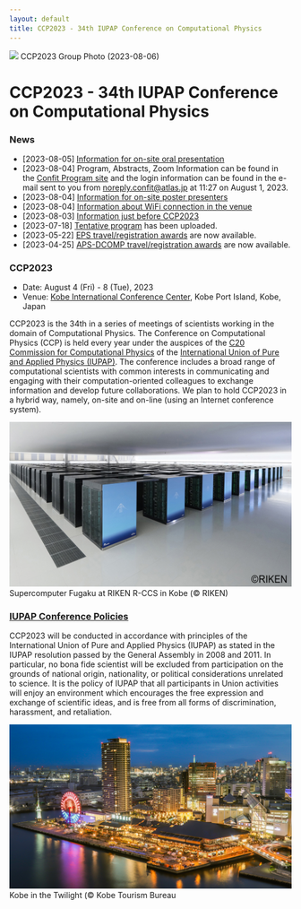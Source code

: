 ```yaml
---
layout: default
title: CCP2023 - 34th IUPAP Conference on Computational Physics
---
```


<img src="assets/images/group-photo.jpg"/>
CCP2023 Group Photo (2023-08-06)

# CCP2023 - 34th IUPAP Conference on Computational Physics

### News

* [2023-08-05] [Information for on-site oral presentation](info-20230805.html)
* [2023-08-04] Program, Abstracts, Zoom Information can be found in the [Confit Program site](https://confit.atlas.jp/guide/event/ccp2023/top?lo=fin&eventCode=ccp2023) and the login information can be found in the e-mail sent to you from noreply.confit@atlas.jp at 11:27 on August 1, 2023.
* [2023-08-04] [Information for on-site poster presenters](info-20230804-2.html)
* [2023-08-04] [Information about WiFi connection in the venue](info-20230804.html)
* [2023-08-03] [Information just before CCP2023](info-20230803.html)
* [2023-07-18] [Tentative program](program.html#program-1) has been uploaded.
* [2023-05-22] [EPS travel/registration awards](registration.html#eps-travelregistration-awards-for-early-career-participants) are now available.
* [2023-04-25] [APS-DCOMP travel/registration awards](registration.html#aps-dcomp-travelregistration-awards-for-early-career-participants) are now available.

### CCP2023

* Date: August 4 (Fri) - 8 (Tue), 2023
* Venue: [Kobe International Conference Center](https://kobe-cc.jp/en/visitors/), Kobe Port Island, Kobe, Japan

CCP2023 is the 34th in a series of meetings of scientists working in the domain of Computational Physics. The Conference on Computational Physics (CCP) is held every year under the auspices of the [C20 Commission for Computational Physics](https://iupap.org/who-we-are/internal-organization/commissions/c20-computational-physics/) of the [International Union of Pure and Applied Physics (IUPAP)](assets/images/iupap100.pdf). The conference includes a broad range of computational scientists with common interests in communicating and engaging with their computation-oriented colleagues to exchange information and develop future collaborations. We plan to hold CCP2023 in a hybrid way, namely, on-site and on-line (using an Internet conference system).

<img src="assets/images/fugaku.jpg"/>
Supercomputer Fugaku at RIKEN R-CCS in Kobe (© RIKEN)

### [IUPAP Conference Policies](https://iupap.org/conferences/conference-policies/)

CCP2023 will be conducted in accordance with principles of
the International Union of Pure and Applied Physics (IUPAP)
as stated in the IUPAP resolution passed by the General Assembly in 2008 and 2011. In particular, no bona fide scientist will be excluded from participation on the grounds of national origin, nationality, or political considerations unrelated to science. It is the policy of IUPAP that all participants in Union activities will enjoy an environment which encourages the free expression and exchange of scientific ideas, and is free from all forms of discrimination, harassment, and retaliation.

<img src="assets/images/twilight.jpg"/>
Kobe in the Twilight (©︎ Kobe Tourism Bureau
